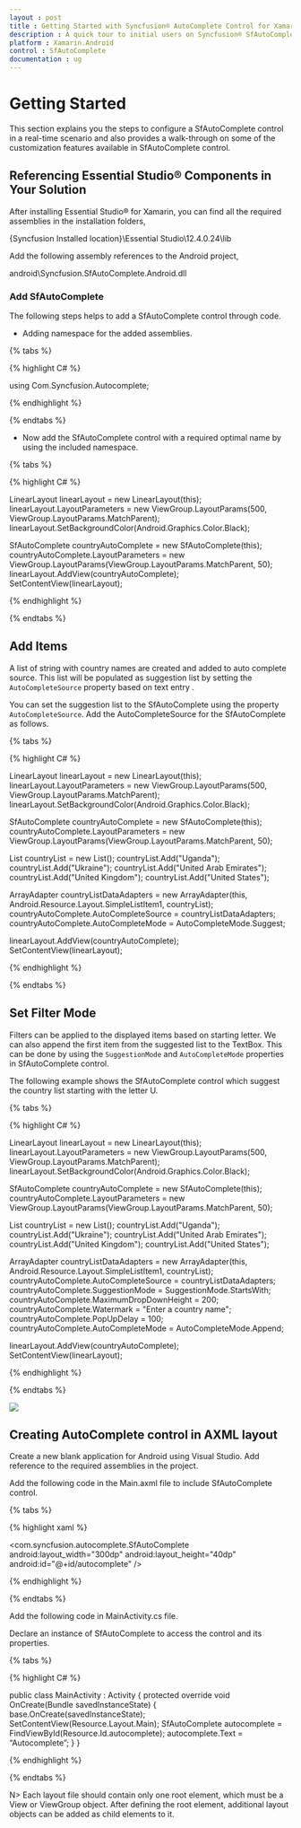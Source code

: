 ```yaml
---
layout : post
title : Getting Started with Syncfusion® AutoComplete Control for Xamarin.Android
description : A quick tour to initial users on Syncfusion® SfAutoComplete control for Xamarin.Android platform 
platform : Xamarin.Android
control : SfAutoComplete
documentation : ug
---
```


# Getting Started

This section explains you the steps to configure a SfAutoComplete control in a real-time scenario and also provides a walk-through on some of the customization features available in SfAutoComplete control.

## Referencing Essential Studio® Components in Your Solution

After installing Essential Studio® for Xamarin, you can find all the required assemblies in the installation folders,

{Syncfusion Installed location}\Essential Studio\12.4.0.24\lib

Add the following assembly references to the Android project,

android\Syncfusion.SfAutoComplete.Android.dll

### Add SfAutoComplete

The following steps helps to add a SfAutoComplete control through code.

* Adding namespace for the added assemblies.

{% tabs %}

{% highlight C# %}

using Com.Syncfusion.Autocomplete; 

{% endhighlight %}

{% endtabs %}

* Now add the SfAutoComplete control with a required optimal name by using the included namespace.

{% tabs %}

{% highlight C# %}

LinearLayout linearLayout = new LinearLayout(this);
linearLayout.LayoutParameters = new ViewGroup.LayoutParams(500, ViewGroup.LayoutParams.MatchParent);
linearLayout.SetBackgroundColor(Android.Graphics.Color.Black);

SfAutoComplete countryAutoComplete = new SfAutoComplete(this);
countryAutoComplete.LayoutParameters = new ViewGroup.LayoutParams(ViewGroup.LayoutParams.MatchParent, 50);
linearLayout.AddView(countryAutoComplete);
SetContentView(linearLayout);
	
{% endhighlight %}

{% endtabs %}

	
## Add Items

A list of string with country names are created and added to auto complete source. This list will be populated as suggestion list by setting the `AutoCompleteSource` property based on text entry .

You can set the suggestion list to the SfAutoComplete using the property `AutoCompleteSource`. Add the AutoCompleteSource for the SfAutoComplete as follows.

{% tabs %}

{% highlight C# %}

LinearLayout linearLayout = new LinearLayout(this);
linearLayout.LayoutParameters = new ViewGroup.LayoutParams(500, ViewGroup.LayoutParams.MatchParent);
linearLayout.SetBackgroundColor(Android.Graphics.Color.Black);

SfAutoComplete countryAutoComplete = new SfAutoComplete(this);
countryAutoComplete.LayoutParameters = new ViewGroup.LayoutParams(ViewGroup.LayoutParams.MatchParent, 50);

List<String> countryList = new List<String>();
countryList.Add("Uganda");
countryList.Add("Ukraine");
countryList.Add("United Arab Emirates");
countryList.Add("United Kingdom");
countryList.Add("United States");

ArrayAdapter<String> countryListDataAdapters = new ArrayAdapter<String>(this, Android.Resource.Layout.SimpleListItem1, countryList);
countryAutoComplete.AutoCompleteSource = countryListDataAdapters;
countryAutoComplete.AutoCompleteMode = AutoCompleteMode.Suggest;

linearLayout.AddView(countryAutoComplete);
SetContentView(linearLayout);

{% endhighlight %}

{% endtabs %}

## Set Filter Mode

Filters can be applied to the displayed items based on starting letter. We can also append the first item from the suggested list to the TextBox. This can be done by using the `SuggestionMode` and `AutoCompleteMode` properties in SfAutoComplete control.

The following example shows the SfAutoComplete control which suggest the country list starting with the letter U.

{% tabs %}

{% highlight C# %}

LinearLayout linearLayout = new LinearLayout(this);
linearLayout.LayoutParameters = new ViewGroup.LayoutParams(500, ViewGroup.LayoutParams.MatchParent);
linearLayout.SetBackgroundColor(Android.Graphics.Color.Black);

SfAutoComplete countryAutoComplete = new SfAutoComplete(this);
countryAutoComplete.LayoutParameters = new ViewGroup.LayoutParams(ViewGroup.LayoutParams.MatchParent, 50);

List<String> countryList = new List<String>();
countryList.Add("Uganda");
countryList.Add("Ukraine");
countryList.Add("United Arab Emirates");
countryList.Add("United Kingdom");
countryList.Add("United States");

ArrayAdapter<String> countryListDataAdapters = new ArrayAdapter<String>(this, Android.Resource.Layout.SimpleListItem1, countryList);
countryAutoComplete.AutoCompleteSource = countryListDataAdapters;
countryAutoComplete.SuggestionMode = SuggestionMode.StartsWith;
countryAutoComplete.MaximumDropDownHeight = 200;
countryAutoComplete.Watermark = "Enter a country name";
countryAutoComplete.PopUpDelay = 100;
countryAutoComplete.AutoCompleteMode = AutoCompleteMode.Append;

linearLayout.AddView(countryAutoComplete);
SetContentView(linearLayout);

	
{% endhighlight %}

{% endtabs %}

![](images/gettingstarted.png)

## Creating AutoComplete control in AXML layout

Create a new blank application for Android using Visual Studio. Add reference to the required assemblies in the project.

Add the following code in the Main.axml file to include SfAutoComplete control.

{% tabs %}

{% highlight xaml %}

<?xml version="1.0" encoding="utf-8"?>
<LinearLayout xmlns:android="http://schemas.android.com/apk/res/android"
android:orientation="vertical"
android:layout_width="match_parent"
android:layout_height="match_parent"> 

<com.syncfusion.autocomplete.SfAutoComplete
android:layout_width="300dp"
android:layout_height="40dp"
android:id="@+id/autocomplete" />
</LinearLayout>

{% endhighlight %}
	
{% endtabs %}

Add the following code in MainActivity.cs file.

Declare an instance of SfAutoComplete to access the control and its properties.

{% tabs %}

{% highlight C# %}

public class MainActivity : Activity 
{ 
protected override void OnCreate(Bundle savedInstanceState) 
{ 
base.OnCreate(savedInstanceState);
SetContentView(Resource.Layout.Main); 
SfAutoComplete autocomplete = FindViewById<SfAutoComplete>(Resource.Id.autocomplete);
autocomplete.Text = “Autocomplete”;
}
}

{% endhighlight %}

{% endtabs %}

N> Each layout file should contain only one root element, which must be a View or ViewGroup object. After defining the root element, additional layout objects can be added as child elements to it.